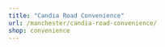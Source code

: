```yaml
---
title: "Candia Road Convenience"
url: /manchester/candia-road-convenience/
shop: convenience
---
```

